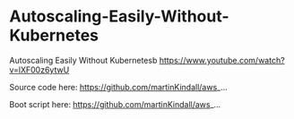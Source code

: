 # Autoscaling-Easily-Without-Kubernetes
Autoscaling Easily Without Kubernetesb https://www.youtube.com/watch?v=lXF00z6ytwU

Source code here:
https://github.com/martinKindall/aws_...

Boot script here:
https://github.com/martinKindall/aws_...


